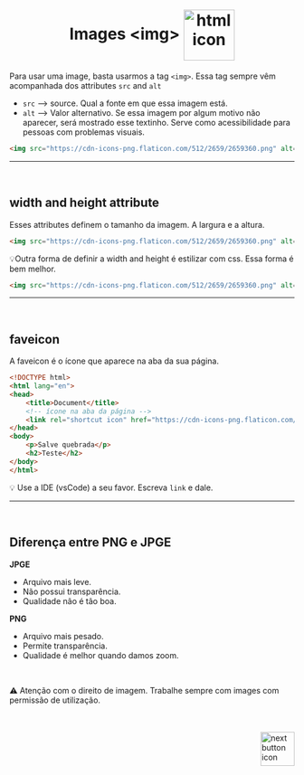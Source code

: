<h1 align="center">
    Images &lt;img&gt;
    <img src="https://cdn-icons-png.flaticon.com/512/2659/2659360.png" alt="html icon" width="90px" align="center" >
</h1>

Para usar uma image, basta usarmos a tag `<img>`. Essa tag sempre vêm acompanhada dos attributes `src` and `alt`

- `src` --> source. Qual a fonte em que essa imagem está.
- `alt` --> Valor alternativo. Se essa imagem por algum motivo não aparecer, será mostrado esse textinho. Serve como acessibilidade para pessoas com problemas visuais.

```html
<img src="https://cdn-icons-png.flaticon.com/512/2659/2659360.png" alt="ícone de uma fotografia">
```

<hr>
<br>

## width and height attribute
Esses attributes definem o tamanho da imagem. A largura e a altura.

```html
<img src="https://cdn-icons-png.flaticon.com/512/2659/2659360.png" alt="ícone de uma fotografia" width="200px" height="300px">
```

:bulb:Outra forma de definir a width and height é estilizar com css. Essa forma é bem melhor.

```html
<img src="https://cdn-icons-png.flaticon.com/512/2659/2659360.png" alt="ícone de uma fotografia" style="width:200px; height:400px">
```

<hr>
<br>


## faveicon
A faveicon é o ícone que aparece na aba da sua página.

```html
<!DOCTYPE html>
<html lang="en">
<head>
    <title>Document</title>
    <!-- ícone na aba da página -->
    <link rel="shortcut icon" href="https://cdn-icons-png.flaticon.com/512/2822/2822342.png" type="image/x-icon">
</head>
<body>
    <p>Salve quebrada</p>
    <h2>Teste</h2>
</body>
</html>
```
:bulb: Use a IDE (vsCode) a seu favor. Escreva `link` e dale.


<hr>
<br>

<h2>Diferença entre PNG e JPGE</h2>


**JPGE**
- Arquivo mais leve.
- Não possui transparência.
- Qualidade não é tão boa.



**PNG**
- Arquivo mais pesado.
- Permite transparência.
- Qualidade é melhor quando damos zoom.

<br>

⚠️ Atenção com o direito de imagem. Trabalhe sempre com images com permissão de utilização.


<br>
<br>

<!-- Next page button-->
<a href="https://github.com/lGabrielDev/01.html_css/blob/main/1.HTML/6.tables/tables.md">
    <img src="https://cdn-icons-png.flaticon.com/512/5553/5553581.png" alt="next button icon" width="60px" align="right">
</a>